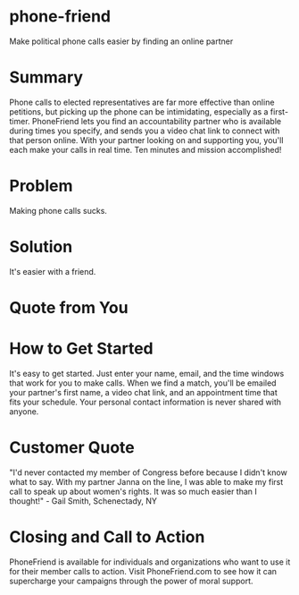 # phone-friend
Make political phone calls easier by finding an online partner

# Summary

Phone calls to elected representatives are far more effective than online petitions, but picking up the phone can be intimidating, especially as a first-timer. PhoneFriend lets you find an accountability partner who is available during times you specify, and sends you a video chat link to connect with that person online. With your partner looking on and supporting you, you'll each make your calls in real time. Ten minutes and mission accomplished!

# Problem

Making phone calls sucks.

# Solution

It's easier with a friend.

# Quote from You



# How to Get Started

It's easy to get started. Just enter your name, email, and the time windows that work for you to make calls. When we find a match, you'll be emailed your partner's first name, a video chat link, and an appointment time that fits your schedule. Your personal contact information is never shared with anyone. 

# Customer Quote

"I'd never contacted my member of Congress before because I didn't know what to say. With my partner Janna on the line, I was able to make my first call to speak up about women's rights. It was so much easier than I thought!" - Gail Smith, Schenectady, NY

# Closing and Call to Action

PhoneFriend is available for individuals and organizations who want to use it for their member calls to action. Visit PhoneFriend.com to see how it can supercharge your campaigns through the power of moral support. 
